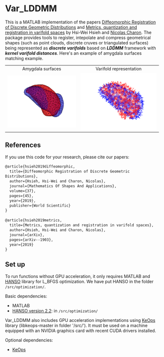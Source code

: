 # Var_LDDMM

This is a MATLAB implementation of the papers [Diffeomorphic Registration of Discrete Geometric Distributions](https://www.worldscientific.com/doi/abs/10.1142/9789811200137_0003) and [Metrics, quantization and registration in varifold spaces](https://arxiv.org/abs/1903.11196) by Hsi-Wei Hsieh and [Nicolas Charon](http://www.cis.jhu.edu/~charon/). The package provides tools to register, intepolate and compress geometrical shapes (such as point clouds, discrete cruves or triangulated surfaces) being represented as ***discrete varifolds*** based on ***LDDMM*** framework with ***kernel varifold distances***. Here's an example of amygdala surfaces matching example.

<table align='center'>
<tr align='center'>
<td> Amygdala surfaces</td>
<td> Varifold representation</td>
</tr>
<tr>
<td><img src = 'images/amyg_surface.gif'>
<td><img src = 'images/amyg_varifold.gif'>
</tr>
</table>

## References
If you use this code for your research, please cite our papers:

```
@article{hsieh2019diffeomorphic,
  title={Diffeomorphic Registration of Discrete Geometric Distributions},
  author={Hsieh, Hsi-Wei and Charon, Nicolas},
  journal={Mathematics Of Shapes And Applications},
  volume={37},
  pages={45},
  year={2019},
  publisher={World Scientific}
}

@article{hsieh2019metrics,
  title={Metrics, quantization and registration in varifold spaces},
  author={Hsieh, Hsi-Wei and Charon, Nicolas},
  journal={arXiv},
  pages={arXiv--1903},
  year={2019}
}
```

## Set up
To run functions without GPU acceleration, it only requires MATLAB and [HANSO](https://cs.nyu.edu/overton/software/hanso/) library for L_BFGS optimization. We have put HANSO in the folder `/src/optimization/`.

Basic dependencies:
* MATLAB
* [HANSO version 2.2](https://cs.nyu.edu/overton/software/hanso/): in `/src/optimization/`

Var_LDDMM also includes GPU acceleration implementations using [KeOps](https://www.kernel-operations.io/keops/matlab/index.html) library (libkeops-master in folder '/src/'). It must be used on a machine equipped with an NVIDIA graphics card with recent CUDA drivers installed.

Optional dependencies:
* [KeOps](https://www.kernel-operations.io/keops/matlab/index.html)
